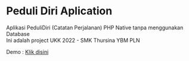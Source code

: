 # Peduli Diri Aplication
 Aplikasi PeduliDiri (Catatan Perjalanan) PHP Native tanpa menggunakan Database
 <br/>
 Ini adalah project UKK 2022 - SMK Thursina YBM PLN
 <br/>

Demo : <a href="#">Klik disini</a>

